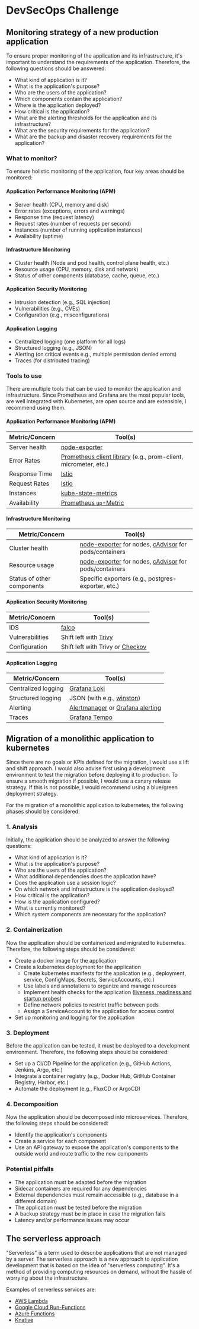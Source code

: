 # DevSecOps Challenge

## Monitoring strategy of a new production application

To ensure proper monitoring of the application and its infrastructure,
it's important to understand the requirements of the application.
Therefore, the following questions should be answered:

* What kind of application is it?
* What is the application's purpose?
* Who are the users of the application?
* Which components contain the application?
* Where is the application deployed?
* How critical is the application?
* What are the alerting thresholds for the application and its infrastructure?
* What are the security requirements for the application?
* What are the backup and disaster recovery requirements for the application?

### What to monitor?

To ensure holistic monitoring of the application, four key areas should be monitored:

#### Application Performance Monitoring (APM)

* Server health (CPU, memory and disk)
* Error rates (exceptions, errors and warnings)
* Response time (request latency)
* Request rates (number of requests per second)
* Instances (number of running application instances)
* Availability (uptime)

#### Infrastructure Monitoring

* Cluster health (Node and pod health, control plane health, etc.)
* Resource usage (CPU, memory, disk and network)
* Status of other components (database, cache, queue, etc.)

#### Application Security Monitoring

* Intrusion detection (e.g., SQL injection)
* Vulnerabilities (e.g., CVEs)
* Configuration (e.g., misconfigurations)

#### Application Logging

* Centralized logging (one platform for all logs)
* Structured logging (e.g., JSON)
* Alerting (on critical events e.g., multiple permission denied errors)
* Traces (for distributed tracing)

### Tools to use

There are multiple tools that can be used to monitor the application and infrastructure.
Since Prometheus and Grafana are the most popular tools, are well integrated with Kubernetes,
are open source and are extensible, I recommend using them.

#### Application Performance Monitoring (APM)

| Metric/Concern | Tool(s)                                                                                                                 |
|----------------|-------------------------------------------------------------------------------------------------------------------------|
| Server health  | [node-exporter](https://github.com/prometheus/node_exporter)                                                            |
| Error Rates    | [Prometheus client library](https://prometheus.io/docs/instrumenting/clientlibs/) (e.g., prom-client, micrometer, etc.) |
| Response Time  | [Istio](https://istio.io/latest/docs/concepts/observability/#metrics)                                                   |
| Request Rates  | [Istio](https://istio.io/latest/docs/concepts/observability/#metrics)                                                   |
| Instances      | [kube-state-metrics](https://github.com/kubernetes/kube-state-metrics)                                                  |
| Availability   | [Prometheus `up`-Metric](https://prometheus.io/docs/concepts/jobs_instances/)                                           |

#### Infrastructure Monitoring

| Metric/Concern             | Tool(s)                                                                                                                                             |
|----------------------------|-----------------------------------------------------------------------------------------------------------------------------------------------------|
| Cluster health             | [node-exporter](https://github.com/prometheus/node_exporter) for nodes, [cAdvisor](https://prometheus.io/docs/guides/cadvisor/) for pods/containers |
| Resource usage             | [node-exporter](https://github.com/prometheus/node_exporter) for nodes, [cAdvisor](https://prometheus.io/docs/guides/cadvisor/) for pods/containers |
| Status of other components | Specific exporters (e.g., postgres-exporter, etc.)                                                                                                  |

#### Application Security Monitoring

| Metric/Concern  | Tool(s)                                                        |
|-----------------|----------------------------------------------------------------|
| IDS             | [falco](https://falco.org/)                                    |
| Vulnerabilities | Shift left with [Trivy](https://github.com/aquasecurity/trivy) |
| Configuration   | Shift left with Trivy or [Checkov](https://www.checkov.io/)    |

#### Application Logging

| Metric/Concern      | Tool(s)                                                                                                                                           |
|---------------------|---------------------------------------------------------------------------------------------------------------------------------------------------|
| Centralized logging | [Grafana Loki](https://grafana.com/docs/loki/latest/)                                                                                             |
| Structured logging  | JSON (with e.g., [winston](https://github.com/winstonjs/winston))                                                                                 |
| Alerting            | [Alertmanager](https://prometheus.io/docs/alerting/latest/alertmanager/) or [Grafana alerting](https://grafana.com/docs/grafana/latest/alerting/) |
| Traces              | [Grafana Tempo](https://grafana.com/docs/tempo/latest/)                                                                                           |

## Migration of a monolithic application to kubernetes

Since there are no goals or KPIs defined for the migration, I would use a lift and shift approach.
I would also advise first using a development environment to test the migration before deploying it to production.
To ensure a smooth migration if possible, I would use a canary release strategy. If this is not possible, I would
recommend using a blue/green deployment strategy.

For the migration of a monolithic application to kubernetes, the following phases should be considered:

### 1. Analysis

Initially, the application should be analyzed to answer the following questions:

* What kind of application is it?
* What is the application's purpose?
* Who are the users of the application?
* What additional dependencies does the application have?
* Does the application use a session logic?
* On which network and infrastructure is the application deployed?
* How critical is the application?
* How is the application configured?
* What is currently monitored?
* Which system components are necessary for the application?

### 2. Containerization

Now the application should be containerized and migrated to kubernetes. Therefore, the following steps should be
considered:

* Create a docker image for the application
* Create a kubernetes deployment for the application
    * Create kubernetes manifests for the application (e.g., deployment, service, ConfigMaps, Secrets, ServiceAccounts,
      etc.)
    * Use labels and annotations to organize and manage resources
    * Implement health checks for the
      application ([liveness, readiness and startup probes](https://kubernetes.io/docs/tasks/configure-pod-container/configure-liveness-readiness-startup-probes/))
    * Define network policies to restrict traffic between pods
    * Assign a ServiceAccount to the application for access control
* Set up monitoring and logging for the application

### 3. Deployment

Before the application can be tested, it must be deployed to a development environment.
Therefore, the following steps should be considered:

* Set up a CI/CD Pipeline for the application (e.g., GitHub Actions, Jenkins, Argo, etc.)
* Integrate a container registry (e.g., Docker Hub, GitHub Container Registry, Harbor, etc.)
* Automate the deployment (e.g., FluxCD or ArgoCD)

### 4. Decomposition

Now the application should be decomposed into microservices. Therefore, the following steps should be considered:

* Identify the application's components
* Create a service for each component
* Use an API gateway to expose the application's components to the outside world and route traffic to the new components

### Potential pitfalls

* The application must be adapted before the migration
* Sidecar containers are required for any dependencies
* External dependencies must remain accessible (e.g., database in a different domain)
* The application must be tested before the migration
* A backup strategy must be in place in case the migration fails
* Latency and/or performance issues may occur


## The serverless approach

"Serverless" is a term used to describe applications that are not managed by a server.
The serverless approach is a new approach to application development that is based on the idea of
"serverless computing". 
It's a method of providing computing resources on demand, without the hassle of worrying about the infrastructure.

Examples of serverless services are:
* [AWS Lambda](https://aws.amazon.com/lambda/)
* [Google Cloud Run-Functions](https://cloud.google.com/functions)
* [Azure Functions](https://learn.microsoft.com/en-us/azure/azure-functions/functions-overview)
* [Knative](https://knative.dev/docs/)
